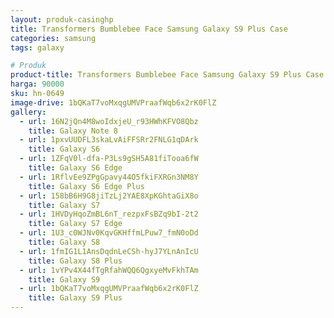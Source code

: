 ```yaml
---
layout: produk-casinghp
title: Transformers Bumblebee Face Samsung Galaxy S9 Plus Case
categories: samsung
tags: galaxy

# Produk
product-title: Transformers Bumblebee Face Samsung Galaxy S9 Plus Case
harga: 90000
sku: hn-0649
image-drive: 1bQKaT7voMxqgUMVPraafWqb6x2rK0FlZ
gallery:
  - url: 16N2jQn4M8woIdxjeU_r93HWhKFVO8Qbz
    title: Galaxy Note 8
  - url: 1pxvUUDFL3skaLvAiFFSRr2FNLG1qDArk
    title: Galaxy S6
  - url: 1ZFqV0l-dfa-P3Ls9gSH5A81fiTooa6fW
    title: Galaxy S6 Edge
  - url: 1RflvEe9ZPgGpavy44O5fkiFXRGn3NM8Y
    title: Galaxy S6 Edge Plus
  - url: 158bB6H9G8jiTzLj2YAE8XpKGhtaGiX8o
    title: Galaxy S7
  - url: 1HVDyHqoZmBL6nT_rezpxFsBZq9bI-2t2
    title: Galaxy S7 Edge
  - url: 1U3_c0WJNv0KqvGKHffmLPuw7_fmN0oDd
    title: Galaxy S8
  - url: 1fmIG1L1AnsDqdnLeCSh-hyJ7YLnAnIcU
    title: Galaxy S8 Plus
  - url: 1vYPv4X44fTgRfahWQQ6QgxyeMvFkhTAm
    title: Galaxy S9
  - url: 1bQKaT7voMxqgUMVPraafWqb6x2rK0FlZ
    title: Galaxy S9 Plus
---
```

